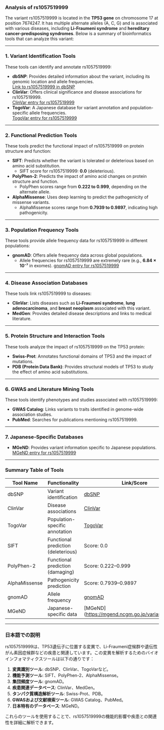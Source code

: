 ### Analysis of rs1057519999
The variant rs1057519999 is located in the **TP53 gene** on chromosome 17 at position 7674247. It has multiple alternate alleles (A, C, G) and is associated with various diseases, including **Li-Fraumeni syndrome** and **hereditary cancer-predisposing syndromes**. Below is a summary of bioinformatics tools that can analyze this variant:

---

### 1. **Variant Identification Tools**
These tools can identify and annotate rs1057519999:
- **dbSNP**: Provides detailed information about the variant, including its genomic location and allele frequencies.  
  [Link to rs1057519999 in dbSNP](https://identifiers.org/dbsnp/rs1057519999)
- **ClinVar**: Offers clinical significance and disease associations for rs1057519999.  
  [ClinVar entry for rs1057519999](https://www.ncbi.nlm.nih.gov/clinvar/variation/376637)
- **TogoVar**: A Japanese database for variant annotation and population-specific allele frequencies.  
  [TogoVar entry for rs1057519999](https://togovar.org)

---

### 2. **Functional Prediction Tools**
These tools predict the functional impact of rs1057519999 on protein structure and function:
- **SIFT**: Predicts whether the variant is tolerated or deleterious based on amino acid substitution.  
  - SIFT score for rs1057519999: **0.0** (deleterious).
- **PolyPhen-2**: Predicts the impact of amino acid changes on protein structure and function.  
  - PolyPhen scores range from **0.222 to 0.999**, depending on the alternate allele.
- **AlphaMissense**: Uses deep learning to predict the pathogenicity of missense variants.  
  - AlphaMissense scores range from **0.7939 to 0.9897**, indicating high pathogenicity.

---

### 3. **Population Frequency Tools**
These tools provide allele frequency data for rs1057519999 in different populations:
- **gnomAD**: Offers allele frequency data across global populations.  
  - Allele frequencies for rs1057519999 are extremely rare (e.g., **6.84 × 10⁻⁷** in exomes).
  [gnomAD entry for rs1057519999](https://gnomad.broadinstitute.org/variant/17-7674247-T-C?dataset=gnomad_r4)

---

### 4. **Disease Association Databases**
These tools link rs1057519999 to diseases:
- **ClinVar**: Lists diseases such as **Li-Fraumeni syndrome**, **lung adenocarcinoma**, and **breast neoplasm** associated with this variant.
- **MedGen**: Provides detailed disease descriptions and links to medical literature.

---

### 5. **Protein Structure and Interaction Tools**
These tools analyze the impact of rs1057519999 on the TP53 protein:
- **Swiss-Prot**: Annotates functional domains of TP53 and the impact of mutations.
- **PDB (Protein Data Bank)**: Provides structural models of TP53 to study the effect of amino acid substitutions.

---

### 6. **GWAS and Literature Mining Tools**
These tools identify phenotypes and studies associated with rs1057519999:
- **GWAS Catalog**: Links variants to traits identified in genome-wide association studies.
- **PubMed**: Searches for publications mentioning rs1057519999.

---

### 7. **Japanese-Specific Databases**
- **MGeND**: Provides variant information specific to Japanese populations.  
  [MGeND entry for rs1057519999](https://mgend.ncgm.go.jp/variant/info/SNV|hg38|chr17:7674247-7674247|gT>A)

---

### Summary Table of Tools
| Tool Name         | Functionality                          | Link/Score |
|-------------------|---------------------------------------|------------|
| dbSNP             | Variant identification               | [dbSNP](https://identifiers.org/dbsnp/rs1057519999) |
| ClinVar           | Disease associations                 | [ClinVar](https://www.ncbi.nlm.nih.gov/clinvar/variation/376637) |
| TogoVar           | Population-specific annotation       | [TogoVar](https://togovar.org) |
| SIFT              | Functional prediction (deleterious)  | Score: 0.0 |
| PolyPhen-2        | Functional prediction (damaging)     | Score: 0.222–0.999 |
| AlphaMissense     | Pathogenicity prediction             | Score: 0.7939–0.9897 |
| gnomAD            | Allele frequency                     | [gnomAD](https://gnomad.broadinstitute.org/variant/17-7674247-T-C?dataset=gnomad_r4) |
| MGeND             | Japanese-specific data               | [MGeND](https://mgend.ncgm.go.jp/variant/info/SNV|hg38|chr17:7674247-7674247|gT>A) |

---

### 日本語での説明
rs1057519999は、TP53遺伝子に位置する変異で、Li-Fraumeni症候群や遺伝性がん素因症候群などの疾患と関連しています。この変異を解析するためのバイオインフォマティクスツールは以下の通りです：

1. **変異識別ツール**: dbSNP、ClinVar、TogoVarなど。
2. **機能予測ツール**: SIFT、PolyPhen-2、AlphaMissense。
3. **集団頻度ツール**: gnomAD。
4. **疾患関連データベース**: ClinVar、MedGen。
5. **タンパク質構造解析ツール**: Swiss-Prot、PDB。
6. **GWASおよび文献検索ツール**: GWAS Catalog、PubMed。
7. **日本特有のデータベース**: MGeND。

これらのツールを使用することで、rs1057519999の機能的影響や疾患との関連性を詳細に解析できます。

